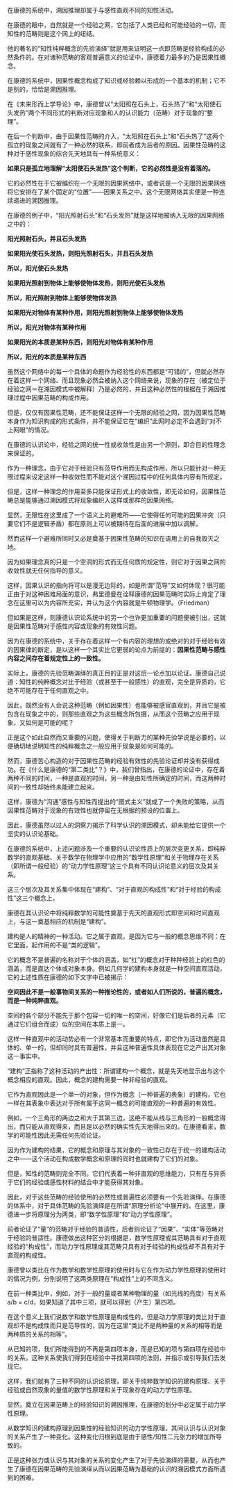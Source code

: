 在康德的系统中，溯因推理却属于与感性直观不同的知性活动。

在康德的眼中，自然就是一个经验之网，它包括了人类已经和可能经验的一切，而知性的范畴则是这个网上的纽结。

他的著名的“知性纯粹概念的先验演绎”就是用来证明这一点即范畴是经验构成的必然条件的。在对诸种范畴的客观普遍意义的论证中，康德着力最多的乃是因果性概念。

在康德的系统中，因果性概念构成了知识或经验赖以形成的一个基本的机制；它不是别的，恰恰是溯因推理。

在《未来形而上学导论》中，康德曾以“太阳照在石头上，石头热了”和“太阳使石头发热”两个不同形式的判断对应现象和人的认识能力（范畴）对于现象的“整理”。

在后一个判断中，由于因果性范畴的介入，“太阳照在石头上”和“石头热了”这两个孤立的现象之间就有了一种必然的联系，即前者成为后者的原因。因果性范畴的这种对于感性现象的综合先天地具有一种系统意义：

**如果只是孤立地理解“太阳使石头发热”这个判断，它的必然性是没有着落的。** 

它的必然性在于它被编织在一个无限的因果网络中，或者说是一个无限的因果网络将它安排在了某个固定的“位置”——因果关系之中。这个无限网络其实便是一种连续递进的溯因推理。

在康德的例子中，“阳光照射石头”和“石头发热”就是这样地被纳入无限的因果网络之中的：

**阳光照射石头，并且石头发热**

**如果阳光使石头发热，则阳光照射石头，并且石头发热**

**所以，阳光使石头发热**

**如果阳光照射到物体上能够使物体发热，则阳光使石头发热**

**所以，阳光照射到物体上能够使物体发热**

**如果阳光对物体有某种作用，则阳光照射到物体上能够使物体发热**

**所以，阳光对物体有某种作用**

**如果阳光的本质是某种东西，则阳光对物体有某种作用**

**所以，阳光的本质是某种东西**

虽然这个网络中的每一个具体的命题作为经验性的东西都是“可错的”，但就必然存在着这样一个网络、而且现象必然会被纳入这个网络来说，现象的存在（被定位于经验之网＝在溯因模式中被解释）乃是必然的，并且这种必然性的根据在于溯因推理过程中因果范畴的构成作用。

但是，仅仅有因果性范畴，还不能保证这样一个无限的经验之网，因为因果性范畴本身作为知识构成的形式条件，并不能保证它在“编织”此网时必定不会遇到“对不上网眼”的情况。

在康德的认识论中，经验之网的统一性或收敛性是由另一个原则，即合目的性理念来保证的。

作为一种理念，由于它对于经验只有范导作用而无构成作用，所以只能针对一种无限过程来设定这样一种收敛性而不能对这个溯因过程中的任何具体内容有所规定。

但是，这样一种理念的作用至多只能保证形式上的收敛性，即无论如何，因果性范畴总是能够通过溯因模式将现象编织入这样或那样的因果网络。

显然，无限性在这里成了一个语义上的避难所——它使得任何可能的因果冲突（只要它们不是逻辑矛盾）都在原则上可以被期待在后面的进展中加以调解。

然而这样一个避难所同时又必是奠基于因果性范畴的知识在语用上的自我毁灭之地。

因为如果理念真的只是一个空洞的形式而无任何质的规定性，则它对于因果之网的收敛性就无任何指导的意义。

这样，因果认识的指向将可以是漫无边际的。如是所谓“范导”又如何体现？很可能正由于对这种困难局面的意识，弗里德曼在诠释康德的因果范畴时实际上肯定了理念在这里可以为内容所充实，并认为这个内容就是牛顿物理学。（Friedman）

但如果是这样，则康德认识论系统中的另一个也许更加重要的问题便被引出，这就是因果性范畴对于感性内容或现象的有效性问题。

因为在康德的系统中，关于存在着这样一个有内容的理想的或绝对的对于经验有效的因果律的断定，是以这样一个其实比它更弱的论点为前提的：**因果性范畴与感性内容之间存在着规定性上的一致性。** 

实际上，康德的先验范畴演绎的真正目的正是对这后一论点加以论证。康德自己说道：知性的纯粹概念对比于经验（或甚至于一般感性）的直观，完全是异质的，它绝不可能存在于任何直观之中。

因此，既然没有人会说这种范畴（例如因果性）也能够被感官直观到，并且它是被包含在现象之中的，则那些直观之为这些概念所包摄，从而这个范畴之应用于现象，又如何是可能的呢？

正是这个如此自然而又重要的问题，使得关于判断力的某种先验学说是必要的，以便确切地说明知性的纯粹概念之一般应用于现象是如何可能的。

然而，康德苦心构造的对于因果性范畴的经验有效性的先验论证却并没有获得成功。在《什么是康德的“第二类比”？》中，我们曾指出，在康德的论证中，存在着两种不同的时间，一种是直观的时间，另一种是由知性所确定的时间，而这两种时间的一致性却始终未能建立起来。

这样，康德为“沟通”感性与知性而提出的“图式主义”就成了一个失败的策略，从而因果性范畴对于现象的有效性也就停留在无根据的预设的位置上。

因此，康德虽然以过人的洞察力揭示了科学认识的溯因模式，却未能给它提供一个坚实的认识论基础。

在康德的系统中，上述问题涉及一个重要的认识论性质上的层次变更关系，即纯粹数学的直观基础、关于数学在物理学中应用的“数学性原理”和关于物理存在关系（即所谓一般经验）的“动力学性原理”这三个具有不同认识论意义的层次及其关系。

这三个层次及其关系集中体现在“建构”、“对于直观的构成性”和“对于经验的构成性”这三个概念上。

康德在其认识论中将纯粹数学的可能性奠基于先天的直观形式即空间和时间直观上，与这一奠基相应的机制是“建构”。

建构是人的精神的一种活动。它之属于直观，是因为它与一般的概念思维不同：在它里面，起作用的不是“类的逻辑”。

它的概念不是普遍的名称对于个体的涵盖，如“红”的概念对于种种经验上的红色的涵盖，而是直达个体或对象本身。例如几何学的建构本身就是一种空间直观活动，它的上述性质在康德的如下文字中已被揭示：

**空间因此不是一般事物间关系的一种推论性的，或者如人们所说的，普遍的概念，而是一种纯粹直观。** 

空间的各个部分不能先于那个包容一切的唯一的空间，好像它们是后者的元素（它通过它们组合而成）似的空间在本质上是一。

这样一种直观中的活动势必有一个非常基本而重要的特点，即它作为活动虽然是具体的、单一的，但却同时具有普遍性，并且这种普遍性具体表现在它之产出其对象这一事实中。

“建构”正指称了这种活动的产出性：所谓建构一个概念，就是先天地显示出与这个概念相应的直观。因此，概念的建构需要一种非经验的直观。

它作为直观因此是一个单一的对象，但作为概念（一种普遍的表象）的建构，它也一样在其表象中表达对于所有属于这同一概念的可能直观的一种普遍的有效性。

例如，一个三角形的两边之和大于其第三边，这绝不能从线与三角形的一般概念得出，而只能从直观得来，而且是以必然的确实性先天地得出来的。在康德看来，数学的可能性因此无需任何先验论证。

因为作为建构的结果，它的概念和原理与其对象的一致性已存在于统一的建构活动之中——这个活动在构成数学概念和原理的同时也就建构了它们的对象。

但是，知性的范畴则完全不同。它们代表着一种非直观的思维能力，只有在与异质于它们的经验或感性材料的结合中才能获得其对象。

因此，对于这些范畴的经验使用的必然性或普遍性必须要有一个先验演绎。在康德的体系中，对于具体范畴的先验演绎是在所谓“原理分析论”中展开的。在这里，康德进一步将原理分为两类，即“数学性原理”和“动力学性原理”。

前者论证了“量”的范畴对于经验的普适性，后者则论证了“因果”、“实体”等范畴对于经验的普适性。康德做出这种区分的根据是，数学性原理或其范畴具有对于直观经验的“构成性”，而动力学性原理或其范畴只具有对于经验的构成性却不具有对于直观的构成性。

康德曾以类比在作为数学和数学性原理的使用时与它在作为动力学性原理的使用时的情况为例，分别说明了这两类原理在“构成性”上的不同含义。

在前一种类比中，例如，对于一般的量或者某种物理的量（如光线的亮度）有关系a/b = c/d，如果知道了其中三项，就可以得到（产生）第四项。

在这个意义上我们说数学和数学性原理是构成性的。但是动力学原理的类比对于直观却不是构成性而只是范导性的，因为在这里“类比不是两种量的关系的相等而是两种质的关系的相等”。

从已知的项，我们所能得到的不再是第四项本身，而是已知的项与第四项在经验中的关系，这种关系使我们得到在经验中寻找第四项的法则，并指示或引导我们去发现它。

这样，我们就有了三种不同的认识论原理，即关于纯粹数学知识的建构原理、关于经验或自然现象的量值的数学性原理和关于现象存在的动力学性原理。

显然，奠立在因果范畴上的经验知识的溯因推理，在康德的划分中必定属于动力学性原理。

从数学知识的建构原理到因果性的经验知识的动力学性原理，其间认识与认识对象的关系产生了一种变化。这种变化归根到底是由于感性/知性二元张力的增加所导致的。

正是这种张力或认识与其对象的关系的变化产生了对于先验演绎的需要，从而也产生了康德在因果范畴的先验演绎从而以因果范畴为基础的认识的溯因模式方面所遇到的困难。